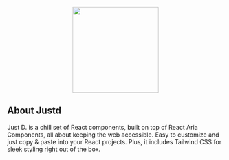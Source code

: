 <p align="center"><a href="https://getjustd.com" target="_blank"><img src="https://raw.githubusercontent.com/justdlabs/.github/f827f577eb0d0277136f6411e2ba309ef2c8375a/profile/logo.svg" width="200"></a></p>

## About Justd 

Just D. is a chill set of React components, built on top of React Aria Components, all about keeping the web accessible. Easy to customize and just copy & paste into your React projects. Plus, it includes Tailwind CSS for sleek styling right out of the box. 
